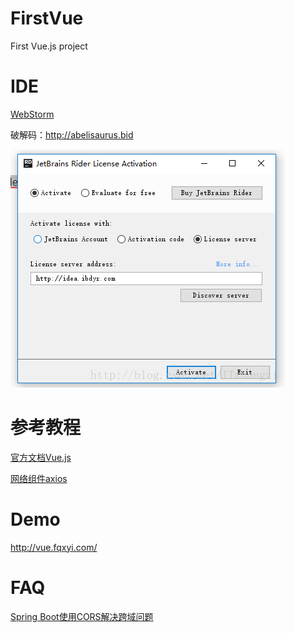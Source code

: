 # FirstVue

First Vue.js project

# IDE

[WebStorm](https://download.jetbrains.8686c.com/webstorm/WebStorm-2018.2.exe)

破解码：http://abelisaurus.bid

![WebStorm破解.png](pic/WebStorm破解.png)

# 参考教程

[官方文档Vue.js](https://cn.vuejs.org/v2/guide/)

[网络组件axios](https://github.com/axios/axios)

# Demo

<http://vue.fqxyi.com/>

# FAQ

[Spring Boot使用CORS解决跨域问题](https://blog.csdn.net/Lammonpeter/article/details/78602732)
